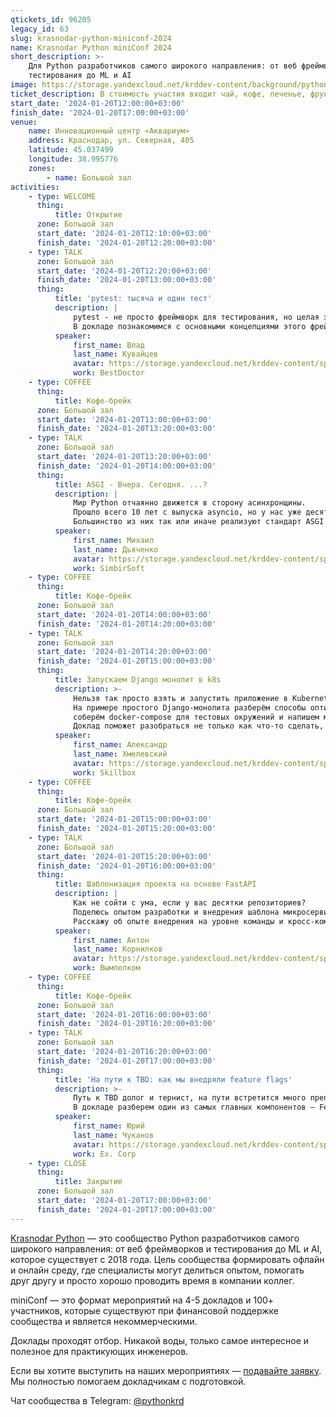 ```yaml
---
qtickets_id: 96205
legacy_id: 63
slug: krasnodar-python-miniconf-2024
name: Krasnodar Python miniConf 2024
short_description: >-
    Для Python разработчиков самого широкого направления: от веб фреймворков и
    тестирования до ML и AI
image: https://storage.yandexcloud.net/krddev-content/background/python.jpg
ticket_description: В стоимость участия входит чай, кофе, печенье, фрукты и сэндвичи.
start_date: '2024-01-20T12:00:00+03:00'
finish_date: '2024-01-20T17:00:00+03:00'
venue:
    name: Инновационный центр «Аквариум»
    address: Краснодар, ул. Северная, 405
    latitude: 45.037499
    longitude: 38.995776
    zones:
        - name: Большой зал
activities:
    - type: WELCOME
      thing:
          title: Открытие
      zone: Большой зал
      start_date: '2024-01-20T12:10:00+03:00'
      finish_date: '2024-01-20T12:20:00+03:00'
    - type: TALK
      zone: Большой зал
      start_date: '2024-01-20T12:20:00+03:00'
      finish_date: '2024-01-20T13:00:00+03:00'
      thing:
          title: 'pytest: тысяча и один тест'
          description: |
              pytest - не просто фреймворк для тестирования, но целая экосистема. Его используют в том числе и для интеграционных тестов, и в BDD, и для тестирования скриптов на другом языке программирования. Потому что он удобен!  
              В докладе познакомимся с основными концепциями этого фреймворка, а также разберём популярные библиотеки, которые делают его использование таким простым и универсальным.
          speaker:
              first_name: Влад
              last_name: Кувайцев
              avatar: https://storage.yandexcloud.net/krddev-content/speakers/vlad-kuvaitsev.jpg
              work: BestDoctor
    - type: COFFEE
      thing:
          title: Кофе-брейк
      zone: Большой зал
      start_date: '2024-01-20T13:00:00+03:00'
      finish_date: '2024-01-20T13:20:00+03:00'
    - type: TALK
      zone: Большой зал
      start_date: '2024-01-20T13:20:00+03:00'
      finish_date: '2024-01-20T14:00:00+03:00'
      thing:
          title: ASGI - Вчера. Сегодня. ...?
          description: |
              Мир Python отчаянно движется в сторону асинхронщины.
              Прошло всего 10 лет с выпуска asyncio, но у нас уже десяток фреймворков и несколько серверов приложений.  
              Большинство из них так или иначе реализуют стандарт ASGI - о нём как раз и поговорим. Чем он отличается от WSGI, зачем нужен и какие сложности привносит.
          speaker:
              first_name: Михаил
              last_name: Дьяченко
              avatar: https://storage.yandexcloud.net/krddev-content/speakers/programishka.jpg
              work: SimbirSoft
    - type: COFFEE
      thing:
          title: Кофе-брейк
      zone: Большой зал
      start_date: '2024-01-20T14:00:00+03:00'
      finish_date: '2024-01-20T14:20:00+03:00'
    - type: TALK
      zone: Большой зал
      start_date: '2024-01-20T14:20:00+03:00'
      finish_date: '2024-01-20T15:00:00+03:00'
      thing:
          title: Запускаем Django монолит в k8s
          description: >-
              Нельзя так просто взять и запустить приложение в Kubernetes!  
              На примере простого Django-монолита разберём способы оптимизации docker-образов и типичные ошибки, 
              соберём docker-compose для тестовых окружений и напишем манифесты для Kubernetes.  
              Доклад поможет разобраться не только как что-то сделать, но и почему именно так.
          speaker:
              first_name: Александр
              last_name: Хмелевский
              avatar: https://storage.yandexcloud.net/krddev-content/speakers/aleksandr-chmelevskii.jpg
              work: Skillbox
    - type: COFFEE
      thing:
          title: Кофе-брейк
      zone: Большой зал
      start_date: '2024-01-20T15:00:00+03:00'
      finish_date: '2024-01-20T15:20:00+03:00'
    - type: TALK
      zone: Большой зал
      start_date: '2024-01-20T15:20:00+03:00'
      finish_date: '2024-01-20T16:00:00+03:00'
      thing:
          title: Шаблонизация проекта на основе FastAPI
          description: |
              Как не сойти с ума, если у вас десятки репозиториев?  
              Поделюсь опытом разработки и внедрения шаблона микросервиса на основе FastAPI с помощью Cookiecutter. Он поможет всё упростить и стандартизировать, но для начала надо продать его бизнесу.  
              Расскажу об опыте внедрения на уровне команды и кросс-командного взаимодействия и разработки. Рассмотрю «палку» с двух сторон.
          speaker:
              first_name: Антон
              last_name: Корнилков
              avatar: https://storage.yandexcloud.net/krddev-content/speakers/anton-kornilkov.jpg
              work: Вымпелком
    - type: COFFEE
      thing:
          title: Кофе-брейк
      zone: Большой зал
      start_date: '2024-01-20T16:00:00+03:00'
      finish_date: '2024-01-20T16:20:00+03:00'
    - type: TALK
      zone: Большой зал
      start_date: '2024-01-20T16:20:00+03:00'
      finish_date: '2024-01-20T17:00:00+03:00'
      thing:
          title: 'На пути к TBD: как мы внедряли feature flags'
          description: >-
              Путь к TBD долог и тернист, на пути встретится много препятствий.
              В докладе разберем один из самых главных компонентов — Feature Flags. Обсудим как с ними работать и подводные камни внедрения.
          speaker:
              first_name: Юрий
              last_name: Чуканов
              avatar: https://storage.yandexcloud.net/krddev-content/speakers/jurii-chukanov.jpg
              work: Ex. Corp
    - type: CLOSE
      thing:
          title: Закрытие
      zone: Большой зал
      start_date: '2024-01-20T17:00:00+03:00'
      finish_date: '2024-01-20T17:00:00+03:00'
---
```


[Krasnodar Python](https://t.me/pythonkrd) — это сообщество Python разработчиков самого широкого направления: от веб фреймворков и тестирования до ML и AI, которое существует с 2018 года. Цель сообщества формировать офлайн и онлайн среду, где специалисты могут делиться опытом, помогать друг другу и просто хорошо проводить время в компании коллег.

miniConf — это формат мероприятий на 4-5 докладов и 100+ участников, которые существуют при финансовой поддержке сообщества и является некоммерческими.

Доклады проходят отбор. Никакой воды, только самое интересное и полезное для практикующих инженеров.

Если вы хотите выступить на наших мероприятиях — [подавайте заявку](https://krd.dev/cfp). Мы полностью помогаем докладчикам с подготовкой.

Чат сообщества в Telegram: [@pythonkrd](https://t.me/pythonkrd)

